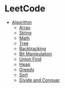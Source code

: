 # LeetCode

<!-- START doctoc generated TOC please keep comment here to allow auto update -->
<!-- DON'T EDIT THIS SECTION, INSTEAD RE-RUN doctoc TO UPDATE -->
- [Algorithm](#algorithm)
  - [Array](#array)
  - [String](#string)
  - [Math](#math)
  - [Tree](#tree)
  - [Backtracking](#backtracking)
  - [Bit Manipulation](#bit-manipulation)
  - [Union Find](#union-find)
  - [Heap](#heap)
  - [Greedy](#greedy)
  - [Sort](#sort)
  - [Divide and Conquer]()
